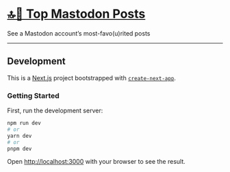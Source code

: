 # [🔝🐘 Top Mastodon Posts](http://www.topmastodonposts.com/)

See a Mastodon account&rsquo;s most-favo(u)rited posts

---

## Development

This is a [Next.js](https://nextjs.org/) project bootstrapped with [`create-next-app`](https://github.com/vercel/next.js/tree/canary/packages/create-next-app).

### Getting Started

First, run the development server:

```bash
npm run dev
# or
yarn dev
# or
pnpm dev
```

Open [http://localhost:3000](http://localhost:3000) with your browser to see the result.
